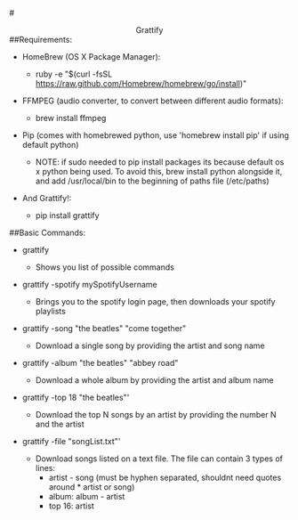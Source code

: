 #<center> Grattify </center>
##Requirements:

* HomeBrew (OS X Package Manager):
	* ruby -e "$(curl -fsSL https://raw.github.com/Homebrew/homebrew/go/install)"

* FFMPEG (audio converter, to convert between different audio formats):
	* brew install ffmpeg

* Pip (comes with homebrewed python, use 'homebrew install pip' if using default python)
	* NOTE:  if sudo needed to pip install packages its because default os x python being used. To avoid this, brew install python alongside it, and add /usr/local/bin to the beginning of paths file (/etc/paths)

* And Grattify!:
	* pip install grattify


##Basic Commands:

* grattify 
	* Shows you list of possible commands

* grattify -spotify mySpotifyUsername
	* Brings you to the spotify login page, then downloads your spotify playlists

* grattify -song "the beatles" "come together"
	* Download a single song by providing the artist and song name

* grattify -album "the beatles" "abbey road" 
	* Download a whole album by providing the artist and album name

* grattify -top 18 "the beatles"'
	* Download the top N songs by an artist by providing the number N and the artist

* grattify -file "songList.txt"'
	* Download songs listed on a text file. The file can contain 3 types of lines:
		* artist - song (must be hyphen separated, shouldnt need quotes around * artist or song)
		* album: album - artist
		* top 16: artist
